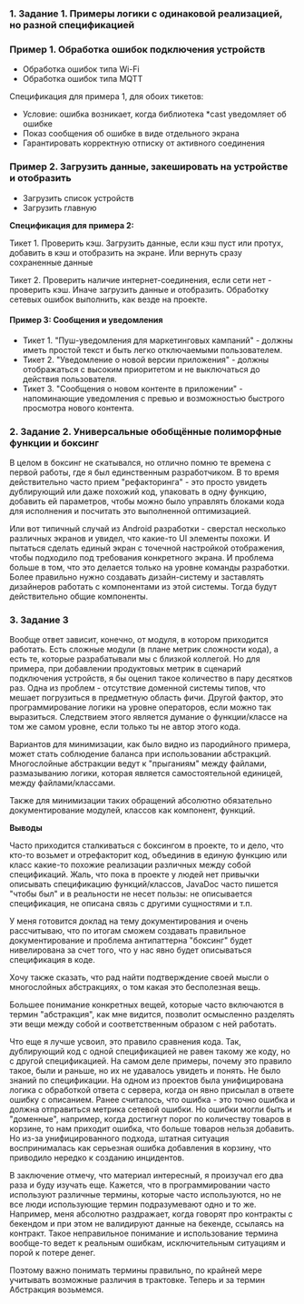 ### 1. Задание 1. Примеры логики с одинаковой реализацией, но разной спецификацией 

### Пример 1. Обработка ошибок подключения устройств
   - Обработка ошибок типа Wi-Fi
   - Обработка ошибок типа MQTT

Спецификация для примера 1, для обоих тикетов:
- Условие: ошибка возникает, когда библиотека *cast уведомляет об ошибке
- Показ сообщения об ошибке в виде отдельного экрана
- Гарантировать корректную отписку от активного соединения

### Пример 2. Загрузить данные, закешировать на устройстве и отобразить
- Загрузить список устройств
- Загрузить главную

**Спецификация для примера 2:**

Тикет 1. Проверить кэш. Загрузить данные, если кэш пуст или протух, добавить в кэш и отобразить на экране. 
Или вернуть сразу сохраненные данные

Тикет 2. Проверить наличие интернет-соединения, если сети нет - проверить кэш. Иначе загрузить данные и отобразить.
Обработку сетевых ошибок выполнить, как везде на проекте.

#### Пример 3: Сообщения и уведомления
- Тикет 1. "Пуш-уведомления для маркетинговых кампаний" - должны иметь простой текст и быть легко отключаемыми пользователем.
- Тикет 2. "Уведомление о новой версии приложения" - должны отображаться с высоким приоритетом и не выключаться до действия пользователя.
- Тикет 3. "Сообщения о новом контенте в приложении" - напоминающие уведомления с превью и возможностью быстрого просмотра нового контента.


### 2. Задание 2. Универсальные обобщённые полиморфные функции и боксинг

В целом в боксинг не скатывался, но отлично помню те времена с первой работы, где я был единственным разработчиком.
В то время действительно часто прием "рефакторинга" - это просто увидеть дублирующий или даже похожий код, 
упаковать в одну функцию, добавить ей параметров, чтобы можно было управлять блоками кода для исполнения и посчитать это выполненной оптимизацией.

Или вот типичный случай из Android разработки - сверстал несколько различных экранов и увидел, что какие-то UI элементы похожи. 
И пытаться сделать единый экран с точечной настройкой отображения, чтобы подходило под требования конкретного экрана. 
И проблема больше в том, что это делается только на уровне команды разработки. 
Более правильно нужно создавать дизайн-систему и заставлять дизайнеров работать с компонентами из этой системы.
Тогда будут действительно общие компоненты.


### 3. Задание 3

Вообще ответ зависит, конечно, от модуля, в котором приходится работать. Есть сложные модули (в плане метрик сложности кода),
а есть те, которые разрабатывали мы с близкой коллегой. Но для примера, при добавлении продуктовых метрик в сценарий подключения устройств,
я бы оценил такое количество в пару десятков раз. Одна из проблем - отсутствие доменной системы типов, что мешает погрузиться в 
предметную область фичи. Другой фактор, это программирование логики на уровне операторов, если можно так выразиться.
Следствием этого является думание о функции/классе на том же самом уровне, если только ты не автор этого кода.

Вариантов для минимизации, как было видно из пародийного примера, может стать соблюдение баланса при использовании абстракций.
Многослойные абстракции ведут к "прыганиям" между файлами, размазыванию логики, которая является самостоятельной единицей, между файлами/классами.

Также для минимизации таких обращений абсолютно обязательно документирование модулей, классов как компонент, функций.


**Выводы**

Часто приходится сталкиваться с боксингом в проекте, то и дело, что кто-то возьмет и отрефакторит код, объединив в единую функцию или класс какие-то
похожие реализации различных между собой спецификаций. Жаль, что пока в проекте у людей нет привычки описывать спецификацию функций/классов,
JavaDoc часто пишется "чтобы был" и в реальности не несет пользы: не описывается спецификация, не описана связь с другими сущностями и т.п.

У меня готовится доклад на тему документирования и очень рассчитываю, что по итогам сможем создавать правильное документирование и проблема антипаттерна "боксинг" будет нивелирована за счет того, что у нас явно будет описываться спецификация в коде.

Хочу также сказать, что рад найти подтверждение своей мысли о многослойных абстракциях, о том какая это бесполезная вещь.

Большее понимание конкретных вещей, которые часто включаются в термин "абстракция", как мне видится, позволит
осмысленно разделять эти вещи между собой и соответственным образом с ней работать. 

Что еще я лучше усвоил, это правило сравнения кода. Так, дублирующий код с одной спецификацией не равен такому же коду, но с другой спецификацией.
На самом деле примеры, почему это правило такое, были и раньше, но их не удавалось увидеть и понять. Не было знаний по спецификации.
На одном из проектов была унифицирована логика с обработкой ответа с сервера, когда он явно присылал в ответе ошибку с описанием.
Ранее считалось, что ошибка - это точно ошибка и должна отправиться метрика сетевой ошибки. Но ошибки могли быть и "доменные", например, когда достигнут порог по количеству
товаров в корзине, то нам приходит ошибка, что больше товаров нельзя добавить. Но из-за унифицированного подхода, штатная ситуация воспринималась как серьезная ошибка добавления в корзину, что приводило нередко к созданию инцидентов.

В заключение отмечу, что материал интересный, я произучал его два раза и буду изучать еще. 
Кажется, что в программировании часто используют различные термины, которые часто используются, но не все люди использующие термин подразумевают одно и то же.
Например, меня абсолютно раздражает, когда говорят про контракты с бекендом и при этом не валидируют данные на бекенде, ссылаясь на контракт.
Такое неправильное понимание и использование термина вообще-то ведет к реальным ошибкам, исключительным ситуациям и порой к потере денег.

Поэтому важно понимать термины правильно, по крайней мере учитывать возможные различия в трактовке. Теперь и за термин Абстракция возьмемся. 